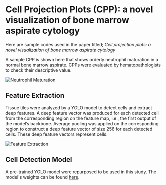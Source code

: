 # Cell Projection Plots (CPP): a novel visualization of bone marrow aspirate cytology
Here are sample codes used in the paper titled; _Cell projection plots: a novel visualization of bone marrow aspirate cytology_

A sample CPP is shown here that shows orderly neutrophil maturation in a normal bone marrow aspirate. CPPs were evaluated by hematopathologists to check their descriptive value. 

![Neutrophil Maturation](https://github.com/TahDeh/Cell_Projection_Plot/blob/main/images/cellplot_neutrophil.jpg)


## Feature Extraction

Tissue tiles were analyzed by a YOLO model to detect cells and extract deep features. A deep feature vector was produced for each detected cell from
the corresponding region on the feature map, i.e., the first output of the model’s backbone. Average pooling was applied on the corresponding region to construct a deep feature vector of size 256 for each detected cells. These deep feature vectors represent cells.

![Feature Extraction](https://github.com/TahDeh/Cell_Projection_Plot/blob/main/images/overview%20Yolo%20features.jpg)

## Cell Detection Model
A pre-trained YOLO model were repurposed to be used in this study. The model's weights can be found [here](https://zenodo.org/record/6373429#.Y4_DUHbMKUk). 
